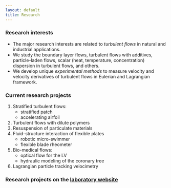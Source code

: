 ```yaml
---
layout: default
title: Research
---
```


### Research interests

* The major research interests are related to *turbulent flows* in natural and 
industrial applications. 
* We study the boundary layer flows, turbulent flows with  additives, particle-laden flows, 
scalar (heat, temperature, concentration) dispersion in turbulent flows, and others. 
* We develop unique *experimental methods* to measure velocity and velocity derivatives of 
turbulent flows in Eulerian and Lagrangian framework.

### Current research projects
1. Stratified turbulent flows: 
   * stratified patch
   * accelerating airfoil
2. Turbulent flows with dilute polymers
3. Resuspension of particulate materials
4. Fluid-structure interaction of flexible plates
   * robotic micro-swimmer
   * flexible blade rheometer
5. Bio-medical flows: 
   * optical flow for the LV
   * hydraulic modeling of the coronary tree
4. Lagrangian particle tracking velocimetry

### Research projects on the [laboratory website](http://www.eng.tau.ac.il/turbulencelab)


